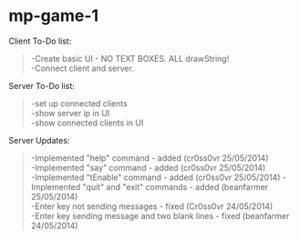 mp-game-1
=========

Client To-Do list:  
>-Create basic UI - NO TEXT BOXES. ALL drawString!  
>-Connect client and server.  

Server To-Do list:  
>-set up connected clients  
>-show server ip in UI  
>-show connected clients in UI  

Server Updates:  
>-Implemented "help" command - added (cr0ss0vr 25/05/2014)  
>-Implemented "say" command - added (cr0ss0vr 25/05/2014)  
>-Implemented "tEnable" command - added (cr0ss0vr 25/05/2014)
>-Implemented "quit" and "exit" commands - added (beanfarmer 25/05/2014)  
>-Enter key not sending messages - fixed (Cr0ss0vr 24/05/2014)  
>-Enter key sending message and two blank lines - fixed (beanfarmer 24/05/2014)  
